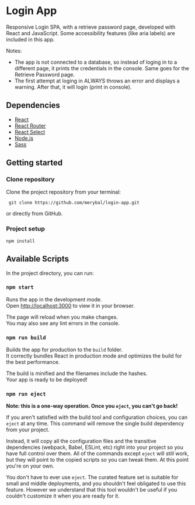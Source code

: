 # Login App

Responsive Login SPA, with a retrieve password page, developed with React and JavaScript. Some accessibility features (like aria labels) are included in this app.

Notes:

- The app is not connected to a database, so instead of loging in to a different page, it prints the credentials in the console. Same goes for the Retrieve Password page.
- The first attempt at loging in ALWAYS throws an error and displays a warning. After that, it will login (print in console).

## Dependencies

- [React](https://react.dev/)
- [React Router](https://reactrouter.com/)
- [React Select](https://react-select.com/)
- [Node.js](https://nodejs.org/)
- [Sass](https://sass-lang.com/)

## Getting started

### Clone repository

Clone the project repository from your terminal:

```
 git clone https://github.com/merybal/login-app.git
```

or directly from GitHub.

### Project setup

```
npm install
```

## Available Scripts

In the project directory, you can run:

### `npm start`

Runs the app in the development mode.\
Open [http://localhost:3000](http://localhost:3000) to view it in your browser.

The page will reload when you make changes.\
You may also see any lint errors in the console.

### `npm run build`

Builds the app for production to the `build` folder.\
It correctly bundles React in production mode and optimizes the build for the best performance.

The build is minified and the filenames include the hashes.\
Your app is ready to be deployed!

### `npm run eject`

**Note: this is a one-way operation. Once you `eject`, you can't go back!**

If you aren't satisfied with the build tool and configuration choices, you can `eject` at any time. This command will remove the single build dependency from your project.

Instead, it will copy all the configuration files and the transitive dependencies (webpack, Babel, ESLint, etc) right into your project so you have full control over them. All of the commands except `eject` will still work, but they will point to the copied scripts so you can tweak them. At this point you're on your own.

You don't have to ever use `eject`. The curated feature set is suitable for small and middle deployments, and you shouldn't feel obligated to use this feature. However we understand that this tool wouldn't be useful if you couldn't customize it when you are ready for it.
